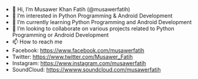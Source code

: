 - 👋 Hi, I’m Musawer Khan Fatih (@musawerfatih)
- 👀 I’m interested in Python Programming & Android Development
- 🌱 I’m currently learning Python Programming and Android Development
- 💞️ I’m looking to collaborate on various projects related to Python Programming or Android Development
- 📫 How to reach me 
- Facebook: https://www.facebook.com/musawerfatih
- Twitter: https://www.twitter.com/Musawer_Fatih
- Instagram: https://www.instagram.com/musawerfatih
- SoundCloud: https://wwww.soundcloud.com/musawerfatih

<!---
musawerfatih/musawerfatih is a ✨ special ✨ repository because its `README.md` (this file) appears on your GitHub profile.
You can click the Preview link to take a look at your changes.
--->

